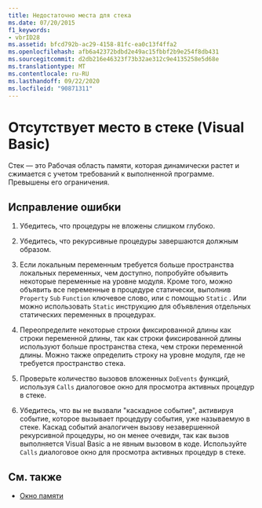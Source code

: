 ```yaml
---
title: Недостаточно места для стека
ms.date: 07/20/2015
f1_keywords:
- vbrID28
ms.assetid: bfcd792b-ac29-4158-81fc-ea0c13f4ffa2
ms.openlocfilehash: afb6a42372bdbd2e49ac15fbbf2b9e254f8db431
ms.sourcegitcommit: d2db216e46323f73b32ae312c9e4135258e5d68e
ms.translationtype: MT
ms.contentlocale: ru-RU
ms.lasthandoff: 09/22/2020
ms.locfileid: "90871311"
---
```

# <a name="out-of-stack-space-visual-basic"></a>Отсутствует место в стеке (Visual Basic)

Стек — это Рабочая область памяти, которая динамически растет и сжимается с учетом требований к выполненной программе. Превышены его ограничения.  
  
## <a name="to-correct-this-error"></a>Исправление ошибки  
  
1. Убедитесь, что процедуры не вложены слишком глубоко.  
  
2. Убедитесь, что рекурсивные процедуры завершаются должным образом.  
  
3. Если локальным переменным требуется больше пространства локальных переменных, чем доступно, попробуйте объявить некоторые переменные на уровне модуля. Кроме того, можно объявить все переменные в процедуре статически, выполнив `Property` `Sub` `Function` ключевое слово, или с помощью `Static` . Или можно использовать `Static` инструкцию для объявления отдельных статических переменных в процедурах.  
  
4. Переопределите некоторые строки фиксированной длины как строки переменной длины, так как строки фиксированной длины используют больше пространства стека, чем строки переменной длины. Можно также определить строку на уровне модуля, где не требуется пространство стека.  
  
5. Проверьте количество вызовов вложенных `DoEvents` функций, используя `Calls` диалоговое окно для просмотра активных процедур в стеке.  
  
6. Убедитесь, что вы не вызвали "каскадное событие", активируя событие, которое вызывает процедуру события, уже называемую в стеке. Каскад событий аналогичен вызову незавершенной рекурсивной процедуры, но он менее очевидн, так как вызов выполняется Visual Basic а не явным вызовом в коде. Используйте `Calls` диалоговое окно для просмотра активных процедур в стеке.  
  
## <a name="see-also"></a>См. также

- [Окно памяти](/visualstudio/debugger/memory-windows)
